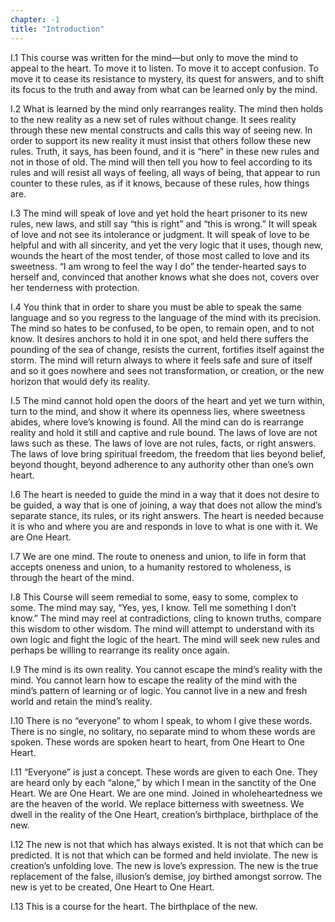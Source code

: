 ```yaml
---
chapter: -1
title: "Introduction"
---
```


I.1 This course was written for the mind—but only to move the mind to
appeal to the heart. To move it to listen. To move it to accept
confusion. To move it to cease its resistance to mystery, its quest for
answers, and to shift its focus to the truth and away from what can be
learned only by the mind.

I.2 What is learned by the mind only rearranges reality. The mind then
holds to the new reality as a new set of rules without change. It sees
reality through these new mental constructs and calls this way of seeing
new. In order to support its new reality it must insist that others
follow these new rules. Truth, it says, has been found, and it is “here”
in these new rules and not in those of old. The mind will then tell you
how to feel according to its rules and will resist all ways of feeling,
all ways of being, that appear to run counter to these rules, as if it
knows, because of these rules, how things are.

I.3 The mind will speak of love and yet hold the heart prisoner to its
new rules, new laws, and still say “this is right” and “this is wrong.”
It will speak of love and not see its intolerance or judgment. It will
speak of love to be helpful and with all sincerity, and yet the very
logic that it uses, though new, wounds the heart of the most tender, of
those most called to love and its sweetness. “I am wrong to feel the way
I do” the tender-hearted says to herself and, convinced that another
knows what she does not, covers over her tenderness with protection.

I.4 You think that in order to share you must be able to speak the same
language and so you regress to the language of the mind with its
precision. The mind so hates to be confused, to be open, to remain open,
and to not know. It desires anchors to hold it in one spot, and held
there suffers the pounding of the sea of change, resists the current,
fortifies itself against the storm. The mind will return always to where
it feels safe and sure of itself and so it goes nowhere and sees not
transformation, or creation, or the new horizon that would defy its
reality.

I.5 The mind cannot hold open the doors of the heart and yet we turn
within, turn to the mind, and show it where its openness lies, where
sweetness abides, where love’s knowing is found. All the mind can do is
rearrange reality and hold it still and captive and rule bound. The laws
of love are not laws such as these. The laws of love are not rules,
facts, or right answers.  The laws of love bring spiritual freedom, the
freedom that lies beyond belief, beyond thought, beyond adherence to any
authority other than one’s own heart.

I.6 The heart is needed to guide the mind in a way that it does not
desire to be guided, a way that is one of joining, a way that does not
allow the mind’s separate stance, its rules, or its right answers. The
heart is needed because it is who and where you are and responds in love
to what is one with it. We are One Heart.

I.7 We are one mind. The route to oneness and union, to life in form
that accepts oneness and union, to a humanity restored to wholeness, is
through the heart of the mind.

I.8 This Course will seem remedial to some, easy to some, complex to
some. The mind may say, “Yes, yes, I know. Tell me something I don’t
know.” The mind may reel at contradictions, cling to known truths,
compare this wisdom to other wisdom. The mind will attempt to understand
with its own logic and fight the logic of the heart. The mind will seek
new rules and perhaps be willing to rearrange its reality once again.

I.9 The mind is its own reality. You cannot escape the mind’s reality
with the mind. You cannot learn how to escape the reality of the mind
with the mind’s pattern of learning or of logic. You cannot live in a
new and fresh world and retain the mind’s reality.

I.10 There is no “everyone” to whom I speak, to whom I give these words.
There is no single, no solitary, no separate mind to whom these words are spoken. These words are spoken heart to heart, from One Heart to One Heart.

I.11 “Everyone” is just a concept. These words are given to each One.
They are heard only by each “alone,” by which I mean in the sanctity of
the One Heart. We are One Heart. We are one mind. Joined in
wholeheartedness we are the heaven of the world. We replace bitterness
with sweetness. We dwell in the reality of the One Heart, creation’s
birthplace, birthplace of the new.

I.12 The new is not that which has always existed. It is not that which
can be predicted. It is not that which can be formed and held inviolate.
The new is creation’s unfolding love. The new is love’s expression. The
new is the true replacement of the false, illusion’s demise, joy birthed
amongst sorrow. The new is yet to be created, One Heart to One Heart.

I.13 This is a course for the heart. The birthplace of the new.

